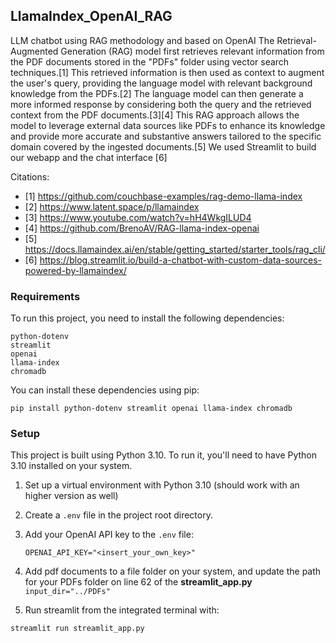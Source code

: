 

## LlamaIndex_OpenAI_RAG

LLM chatbot using RAG methodology and based on OpenAI
The Retrieval-Augmented Generation (RAG) model first retrieves relevant information from the PDF documents stored in the "PDFs" folder using vector search techniques.[1] 
This retrieved information is then used as context to augment the user's query, providing the language model with relevant background knowledge from the PDFs.[2] 
The language model can then generate a more informed response by considering both the query and the retrieved context from the PDF documents.[3][4] 
This RAG approach allows the model to leverage external data sources like PDFs to enhance its knowledge and provide more accurate and substantive answers tailored to the specific domain covered by the ingested documents.[5] 
We used Streamlit to build our webapp and the chat interface [6]

Citations:
- [1] https://github.com/couchbase-examples/rag-demo-llama-index
- [2] https://www.latent.space/p/llamaindex
- [3] https://www.youtube.com/watch?v=hH4WkgILUD4
- [4] https://github.com/BrenoAV/RAG-llama-index-openai
- [5] https://docs.llamaindex.ai/en/stable/getting_started/starter_tools/rag_cli/
- [6] https://blog.streamlit.io/build-a-chatbot-with-custom-data-sources-powered-by-llamaindex/

### Requirements

To run this project, you need to install the following dependencies:

```
python-dotenv
streamlit
openai
llama-index
chromadb
```

You can install these dependencies using pip:

```
pip install python-dotenv streamlit openai llama-index chromadb
```

### Setup

This project is built using Python 3.10. To run it, you'll need to have Python 3.10 installed on your system.
1. Set up a virtual environment with Python 3.10 (should work with an higher version as well)
2. Create a `.env` file in the project root directory.
3. Add your OpenAI API key to the `.env` file:
   ```
   OPENAI_API_KEY="<insert_your_own_key>"
   ```
4. Add pdf documents to a file folder on your system, and update the path for your PDFs folder on line 62 of the **streamlit_app.py** `input_dir="../PDFs"`

5. Run streamlit from the integrated terminal with:
```
streamlit run streamlit_app.py
```

